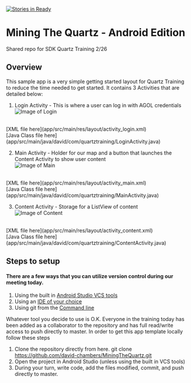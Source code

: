 [![Stories in Ready](https://badge.waffle.io/ESSHackademics/MiningTheQuartz.svg?label=ready&title=Ready)](http://waffle.io/ESSHackademics/MiningTheQuartz)

# Mining The Quartz - Android Edition
Shared repo for SDK Quartz Training 2/26



## Overview

This sample app is a very simple getting started layout for Quartz Training to reduce the time needed to get started.  It contains 3 Activities that are detailed below:

1. Login Activity - This is where a user can log in with AGOL credentials<br>
![Image of Login](https://dl.dropboxusercontent.com/u/343305078/Login_Activity.png)
<br>
[XML file here](app/src/main/res/layout/activity_login.xml)
<br>
[Java Class file here](app/src/main/java/david/com/quartztraining/LoginActivity.java)

2. Main Activity - Holder for our map and a button that launches the Content Activity to show user content<br>
![Image of Main](https://dl.dropboxusercontent.com/u/343305078/Activity_main.png)
<br>
[XML file here](app/src/main/res/layout/activity_main.xml)
<br>
[Java Class file here](app/src/main/java/david/com/quartztraining/MainActivity.java)


3. Content Activity - Storage for a ListView of content<br>
![Image of Content](https://dl.dropboxusercontent.com/u/343305078/content_main.png)
<br>
[XML file here](app/src/main/res/layout/activity_content.xml)
<br>
[Java Class file here](app/src/main/java/david/com/quartztraining/ContentActivity.java)

## Steps to setup
#### There are a few ways that you can utilize version control during our meeting today.  
1. Using the built in [Android Studio VCS tools][android-vcs]
2. Using an [IDE of your choice][github-ide]
3. Using git from the [Command line][command-line]

Whatever tool you decide to use is O.K. Everyone in the training today has been added as a collaborator to the repository and has full read/write access to push directly to master. In order to get this app template locally follow these steps

1. Clone the repository directly from here. git clone https://github.com/david-chambers/MiningTheQuartz.git
2. Open the project in Android Studio (unless using the built in VCS tools) 
3. During your turn, write code, add the files modified, commit, and push directly to master.  

[android-vcs]: http://javapapers.com/android/android-studio-git-tutorial/
[github-ide]: https://desktop.github.com/
[command-line]: https://git-scm.com/downloads
